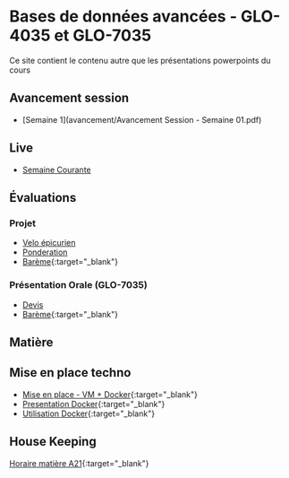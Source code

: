 # Bases de données avancées - GLO-4035 et GLO-7035
Ce site contient le contenu autre que les présentations powerpoints du cours

## Avancement session
* [Semaine 1](avancement/Avancement Session - Semaine 01.pdf)

## Live
* [Semaine Courante](https://ulaval.zoom.us/j/61053004212?pwd=L2hKbG5Ma2VBMzFhaWxTQXFjcGVDQT09)  
<!-- * [Semaine 1 - Intro](){:target="_blank"}   -->

<!-- ## Banque de questions
* [Application](banque_question.zip)  
* [Code Source](https://github.com/jtbai/question_bank) -->

## Évaluations

<!-- ### Formative
[Devoir 3](devoir/devoir3.py)
 -->

### Projet
* [Velo épicurien](evaluation/projet_ingenierie.md)  
* [Ponderation](evaluation/ponderation.md)  
* [Barème](https://docs.google.com/spreadsheets/d/18qU0XgY-uqfECFpx90qccWpm86i5AqQGzhfpBZtuarw/edit?usp=sharing){:target="_blank"}  

<!-- * [Évaluation - Requêtes - Remise 2 & 3](evaluation/velo_epicurien_request_remise2-3.json) -->


### Présentation Orale (GLO-7035)
* [Devis](evaluation/oral.md)  
* [Barème](https://docs.google.com/spreadsheets/d/18qU0XgY-uqfECFpx90qccWpm86i5AqQGzhfpBZtuarw/edit?usp=sharing){:target="_blank"}  

## Matière

## Mise en place techno
* [Mise en place - VM + Docker](https://youtu.be/RFxvC6cd7eI){:target="_blank"}  
* [Presentation Docker](https://youtu.be/iexpQnSj1X4){:target="_blank"}  
* [Utilisation Docker](https://www.youtube.com/watch?v=gogW8UEzQuE){:target="_blank"}  


<!-- * [Flask + Docker](https://youtu.be/CzpxPsAaItQ){:target="_blank"}   -->
<!-- * [FlaskDemoApp](flask_demo.zip)  -->



## House Keeping
<!-- [Archive mi-session](misession.md)   -->
[Horaire matière A21](/avancement/horaire.md){:target="_blank"}    
<!-- [Teams GLO4035 - GLO7035 A21](https://teams.microsoft.com/l/team/19%3a4a2a1eece87e41c0ba2cec9995d571d9%40thread.tacv2/conversations?groupId=f8b677e5-52e9-4a99-843a-3f500ba30577&tenantId=56778bd5-6a3f-4bd3-a265-93163e4d5bfe){:target="_blank"}   -->
